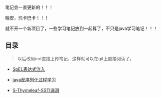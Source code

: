 笔记会一直更新的！！！

晚安，玛卡巴卡！！！

就不开一个新项目了，一些学习笔记放到一起算了，不只是java学习笔记！！！



## 目录

> 以后改用md直接上传笔记，这样就可以在git上直接阅读了。



* [SpEL表达式注入](https://github.com/Ghost2097221/security_study_notes/blob/master/SpEL%E8%A1%A8%E8%BE%BE%E5%BC%8F%E6%B3%A8%E5%85%A5.md)
* [java反序列化过程学习](https://github.com/Ghost2097221/security_study_notes/blob/master/S-java反序列化过程学习.md)

* [S-Thymeleaf-SSTI漏洞](https://github.com/Ghost2097221/security_study_notes/blob/master/S-Thymeleaf-SSTI%E6%BC%8F%E6%B4%9E.md)